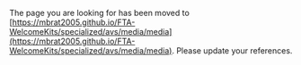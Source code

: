 The page you are looking for has been moved to [https://mbrat2005.github.io/FTA-WelcomeKits/specialized/avs/media/media](https://mbrat2005.github.io/FTA-WelcomeKits/specialized/avs/media/media). Please update your references.
